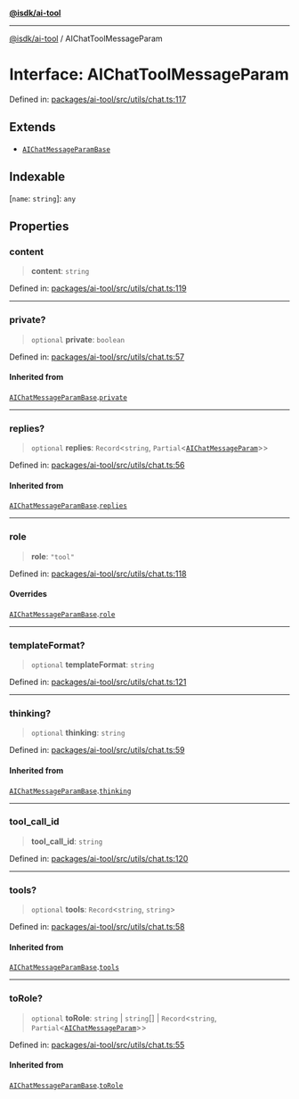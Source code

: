 [**@isdk/ai-tool**](../README.md)

***

[@isdk/ai-tool](../globals.md) / AIChatToolMessageParam

# Interface: AIChatToolMessageParam

Defined in: [packages/ai-tool/src/utils/chat.ts:117](https://github.com/isdk/ai-tool.js/blob/83a1524a1644365964efc043a7a7991d8fd46b49/src/utils/chat.ts#L117)

## Extends

- [`AIChatMessageParamBase`](AIChatMessageParamBase.md)

## Indexable

\[`name`: `string`\]: `any`

## Properties

### content

> **content**: `string`

Defined in: [packages/ai-tool/src/utils/chat.ts:119](https://github.com/isdk/ai-tool.js/blob/83a1524a1644365964efc043a7a7991d8fd46b49/src/utils/chat.ts#L119)

***

### private?

> `optional` **private**: `boolean`

Defined in: [packages/ai-tool/src/utils/chat.ts:57](https://github.com/isdk/ai-tool.js/blob/83a1524a1644365964efc043a7a7991d8fd46b49/src/utils/chat.ts#L57)

#### Inherited from

[`AIChatMessageParamBase`](AIChatMessageParamBase.md).[`private`](AIChatMessageParamBase.md#private)

***

### replies?

> `optional` **replies**: `Record`\<`string`, `Partial`\<[`AIChatMessageParam`](../type-aliases/AIChatMessageParam.md)\>\>

Defined in: [packages/ai-tool/src/utils/chat.ts:56](https://github.com/isdk/ai-tool.js/blob/83a1524a1644365964efc043a7a7991d8fd46b49/src/utils/chat.ts#L56)

#### Inherited from

[`AIChatMessageParamBase`](AIChatMessageParamBase.md).[`replies`](AIChatMessageParamBase.md#replies)

***

### role

> **role**: `"tool"`

Defined in: [packages/ai-tool/src/utils/chat.ts:118](https://github.com/isdk/ai-tool.js/blob/83a1524a1644365964efc043a7a7991d8fd46b49/src/utils/chat.ts#L118)

#### Overrides

[`AIChatMessageParamBase`](AIChatMessageParamBase.md).[`role`](AIChatMessageParamBase.md#role)

***

### templateFormat?

> `optional` **templateFormat**: `string`

Defined in: [packages/ai-tool/src/utils/chat.ts:121](https://github.com/isdk/ai-tool.js/blob/83a1524a1644365964efc043a7a7991d8fd46b49/src/utils/chat.ts#L121)

***

### thinking?

> `optional` **thinking**: `string`

Defined in: [packages/ai-tool/src/utils/chat.ts:59](https://github.com/isdk/ai-tool.js/blob/83a1524a1644365964efc043a7a7991d8fd46b49/src/utils/chat.ts#L59)

#### Inherited from

[`AIChatMessageParamBase`](AIChatMessageParamBase.md).[`thinking`](AIChatMessageParamBase.md#thinking)

***

### tool\_call\_id

> **tool\_call\_id**: `string`

Defined in: [packages/ai-tool/src/utils/chat.ts:120](https://github.com/isdk/ai-tool.js/blob/83a1524a1644365964efc043a7a7991d8fd46b49/src/utils/chat.ts#L120)

***

### tools?

> `optional` **tools**: `Record`\<`string`, `string`\>

Defined in: [packages/ai-tool/src/utils/chat.ts:58](https://github.com/isdk/ai-tool.js/blob/83a1524a1644365964efc043a7a7991d8fd46b49/src/utils/chat.ts#L58)

#### Inherited from

[`AIChatMessageParamBase`](AIChatMessageParamBase.md).[`tools`](AIChatMessageParamBase.md#tools)

***

### toRole?

> `optional` **toRole**: `string` \| `string`[] \| `Record`\<`string`, `Partial`\<[`AIChatMessageParam`](../type-aliases/AIChatMessageParam.md)\>\>

Defined in: [packages/ai-tool/src/utils/chat.ts:55](https://github.com/isdk/ai-tool.js/blob/83a1524a1644365964efc043a7a7991d8fd46b49/src/utils/chat.ts#L55)

#### Inherited from

[`AIChatMessageParamBase`](AIChatMessageParamBase.md).[`toRole`](AIChatMessageParamBase.md#torole)
